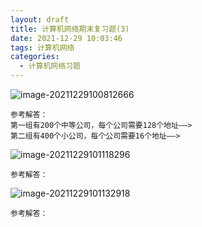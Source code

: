 ```yaml
---
layout: draft
title: 计算机网络期末复习题(3)
date: 2021-12-29 10:03:46
tags: 计算机网络
categories:
  - 计算机网络习题
---
```




![image-20211229100812666](https://gitee.com/gujiakai/pic-go-typora02/raw/master/img/202112291008706.png)

```
参考解答：
第一组有200个中等公司，每个公司需要128个地址——>
第二组有400个小公司，每个公司需要16个地址——>
```





![image-20211229101118296](https://gitee.com/gujiakai/pic-go-typora02/raw/master/img/202112291011402.png)

```
参考解答：
```





![image-20211229101132918](https://gitee.com/gujiakai/pic-go-typora02/raw/master/img/202112291011980.png)

```
参考解答：
```

